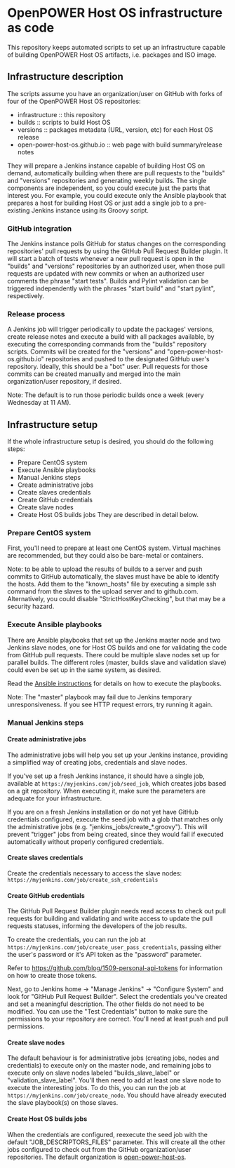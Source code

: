 # OpenPOWER Host OS infrastructure as code

This repository keeps automated scripts to set up an infrastructure capable of
building OpenPOWER Host OS artifacts, i.e. packages and ISO image.

## Infrastructure description

The scripts assume you have an organization/user on GitHub with forks of
four of the OpenPOWER Host OS repositories:
- infrastructure :: this repository
- builds :: scripts to build Host OS
- versions :: packages metadata (URL, version, etc) for each Host OS release
- open-power-host-os.github.io :: web page with build summary/release notes

They will prepare a Jenkins instance capable of building Host OS on demand,
automatically building when there are pull requests to the "builds" and
"versions" repositories and generating weekly builds. The single components are
independent, so you could execute just the parts that interest you. For example,
you could execute only the Ansible playbook that prepares a host for building
Host OS or just add a single job to a pre-existing Jenkins instance using its
Groovy script.

### GitHub integration

The Jenkins instance polls GitHub for status changes on the corresponding
repositories' pull requests by using the GitHub Pull Request Builder plugin. It
will start a batch of tests whenever a new pull request is open in the "builds"
and "versions" repositories by an authorized user, when those pull requests are
updated with new commits or when an authorized user comments the phrase
"start tests". Builds and Pylint validation can be triggered independently with
the phrases "start build" and "start pylint", respectively.

### Release process

A Jenkins job will trigger periodically to update the packages' versions, create
release notes and execute a build with all packages available, by executing the
corresponding commands from the "builds" repository scripts. Commits will be
created for the "versions" and "open-power-host-os.github.io" repositories and
pushed to the designated GitHub user's repository. Ideally, this should be a
"bot" user. Pull requests for those commits can be created manually and merged
into the main organization/user repository, if desired.

Note: The default is to run those periodic builds once a week (every Wednesday
at 11 AM).

## Infrastructure setup

If the whole infrastructure setup is desired, you should do the following steps:
- Prepare CentOS system
- Execute Ansible playbooks
- Manual Jenkins steps
 - Create administrative jobs
 - Create slaves credentials
 - Create GitHub credentials
 - Create slave nodes
 - Create Host OS builds jobs
They are described in detail below.

### Prepare CentOS system

First, you'll need to prepare at least one CentOS system. Virtual machines are
recommended, but they could also be bare-metal or containers.

Note: to be able to upload the results of builds to a server and push commits to
GitHub automatically, the slaves must have be able to identify the hosts. Add
them to the "known_hosts" file by executing a simple ssh command from the slaves
to the upload server and to github.com. Alternatively, you could disable
"StrictHostKeyChecking", but that may be a security hazard.

### Execute Ansible playbooks

There are Ansible playbooks that set up the Jenkins master node and two Jenkins
slave nodes, one for Host OS builds and one for validating the code from GitHub
pull requests. There could be multiple slave nodes set up for parallel builds.
The different roles (master, builds slave and validation slave) could even be
set up in the same system, as desired.

Read the [Ansible instructions](ansible/README.md) for details on how to execute
the playbooks.

Note: The "master" playbook may fail due to Jenkins temporary unresponsiveness.
If you see HTTP request errors, try running it again.

### Manual Jenkins steps

#### Create administrative jobs

The administrative jobs will help you set up your Jenkins instance, providing a
simplified way of creating jobs, credentials and slave nodes.

If you've set up a fresh Jenkins instance, it should have a single job,
available at `https://myjenkins.com/job/seed_job`, which creates jobs based on
a git repository. When executing it, make sure the parameters are adequate for
your infrastructure.

If you are on a fresh Jenkins installation or do not yet have GitHub credentials
configured, execute the seed job with a glob that matches only the
administrative jobs (e.g. "jenkins_jobs/create_*.groovy"). This will prevent
"trigger" jobs from being created, since they would fail if executed
automatically without properly configured credentials.

#### Create slaves credentials

Create the credentials necessary to access the slave nodes:
`https://myjenkins.com/job/create_ssh_credentials`

#### Create GitHub credentials

The GitHub Pull Request Builder plugin needs read access to check out pull
requests for building and validating and write access to update the pull
requests statuses, informing the developers of the job results.

To create the credentials, you can run the job at
`https://myjenkins.com/job/create_user_pass_credentials`, passing either the
user's password or it's API token as the "password" parameter.

Refer to https://github.com/blog/1509-personal-api-tokens for information on
how to create those tokens.

Next, go to Jenkins home -> "Manage Jenkins" -> "Configure System" and look
for "GitHub Pull Request Builder". Select the credentials you've created and
set a meaningful description. The other fields do not need to be modified. You
can use the "Test Credentials" button to make sure the permissions to your
repository are correct. You'll need at least push and pull permissions.

#### Create slave nodes

The default behaviour is for administrative jobs (creating jobs, nodes and
credentials) to execute only on the master node, and remaining jobs to execute
only on slave nodes labeled "builds_slave_label" or "validation_slave_label".
You'll then need to add at least one slave node to execute the interesting jobs.
To do this, you can run the job at `https://myjenkins.com/job/create_node`. You
should have already executed the slave playbook(s) on those slaves.

#### Create Host OS builds jobs

When the credentials are configured, reexecute the seed job with the default
"JOB_DESCRIPTORS_FILES" parameter. This will create all the other jobs
configured to check out from the GitHub organization/user repositories. The
default organization is
[open-power-host-os](https://github.com/open-power-host-os/).
